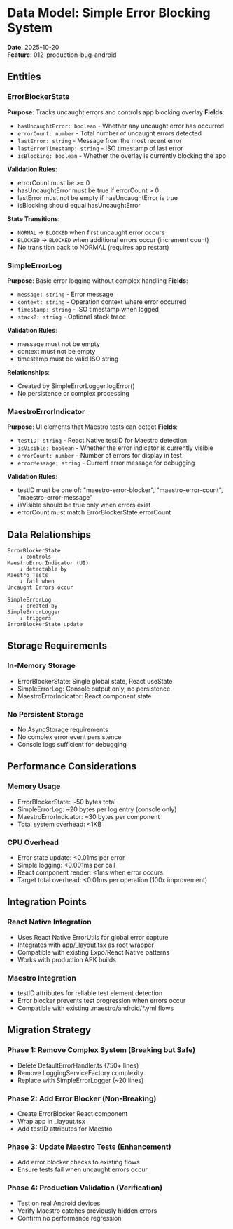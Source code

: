 # Data Model: Simple Error Blocking System

**Date**: 2025-10-20  
**Feature**: 012-production-bug-android  

## Entities

### ErrorBlockerState
**Purpose**: Tracks uncaught errors and controls app blocking overlay
**Fields**:
- `hasUncaughtError: boolean` - Whether any uncaught error has occurred
- `errorCount: number` - Total number of uncaught errors detected
- `lastError: string` - Message from the most recent error
- `lastErrorTimestamp: string` - ISO timestamp of last error
- `isBlocking: boolean` - Whether the overlay is currently blocking the app

**Validation Rules**:
- errorCount must be >= 0
- hasUncaughtError must be true if errorCount > 0
- lastError must not be empty if hasUncaughtError is true
- isBlocking should equal hasUncaughtError

**State Transitions**:
- `NORMAL` → `BLOCKED` when first uncaught error occurs
- `BLOCKED` → `BLOCKED` when additional errors occur (increment count)
- No transition back to NORMAL (requires app restart)

### SimpleErrorLog
**Purpose**: Basic error logging without complex handling
**Fields**:
- `message: string` - Error message
- `context: string` - Operation context where error occurred
- `timestamp: string` - ISO timestamp when logged
- `stack?: string` - Optional stack trace

**Validation Rules**:
- message must not be empty
- context must not be empty
- timestamp must be valid ISO string

**Relationships**:
- Created by SimpleErrorLogger.logError()
- No persistence or complex processing

### MaestroErrorIndicator
**Purpose**: UI elements that Maestro tests can detect
**Fields**:
- `testID: string` - React Native testID for Maestro detection
- `isVisible: boolean` - Whether the error indicator is currently visible
- `errorCount: number` - Number of errors for display in test
- `errorMessage: string` - Current error message for debugging

**Validation Rules**:
- testID must be one of: "maestro-error-blocker", "maestro-error-count", "maestro-error-message"
- isVisible should be true only when errors exist
- errorCount must match ErrorBlockerState.errorCount

## Data Relationships

```
ErrorBlockerState
    ↓ controls
MaestroErrorIndicator (UI)
    ↓ detectable by
Maestro Tests
    ↓ fail when
Uncaught Errors occur

SimpleErrorLog
    ↓ created by
SimpleErrorLogger
    ↓ triggers
ErrorBlockerState update
```

## Storage Requirements

### In-Memory Storage
- ErrorBlockerState: Single global state, React useState
- SimpleErrorLog: Console output only, no persistence
- MaestroErrorIndicator: React component state

### No Persistent Storage
- No AsyncStorage requirements
- No complex error event persistence
- Console logs sufficient for debugging

## Performance Considerations

### Memory Usage
- ErrorBlockerState: ~50 bytes total
- SimpleErrorLog: ~20 bytes per log entry (console only)
- MaestroErrorIndicator: ~30 bytes per component
- Total system overhead: <1KB

### CPU Overhead
- Error state update: <0.01ms per error
- Simple logging: <0.001ms per call
- React component render: <1ms when error occurs
- Target total overhead: <0.01ms per operation (100x improvement)

## Integration Points

### React Native Integration
- Uses React Native ErrorUtils for global error capture
- Integrates with app/_layout.tsx as root wrapper
- Compatible with existing Expo/React Native patterns
- Works with production APK builds

### Maestro Integration
- testID attributes for reliable test element detection
- Error blocker prevents test progression when errors occur
- Compatible with existing .maestro/android/*.yml flows

## Migration Strategy

### Phase 1: Remove Complex System (Breaking but Safe)
- Delete DefaultErrorHandler.ts (750+ lines)
- Remove LoggingServiceFactory complexity
- Replace with SimpleErrorLogger (~20 lines)

### Phase 2: Add Error Blocker (Non-Breaking)
- Create ErrorBlocker React component
- Wrap app in _layout.tsx
- Add testID attributes for Maestro

### Phase 3: Update Maestro Tests (Enhancement)
- Add error blocker checks to existing flows
- Ensure tests fail when uncaught errors occur

### Phase 4: Production Validation (Verification)
- Test on real Android devices
- Verify Maestro catches previously hidden errors
- Confirm no performance regression